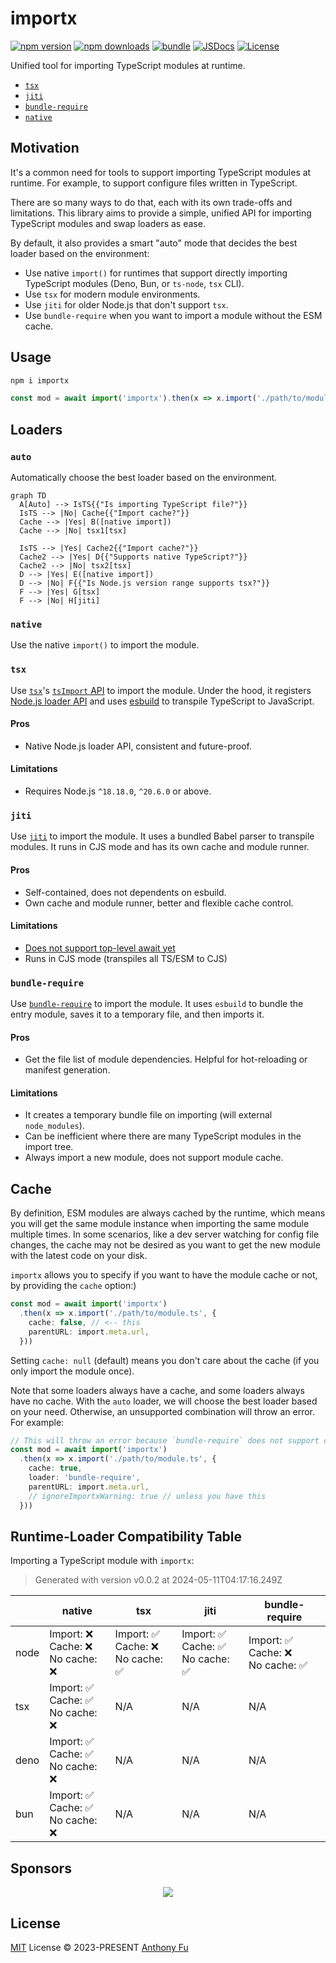 # importx

[![npm version][npm-version-src]][npm-version-href]
[![npm downloads][npm-downloads-src]][npm-downloads-href]
[![bundle][bundle-src]][bundle-href]
[![JSDocs][jsdocs-src]][jsdocs-href]
[![License][license-src]][license-href]

Unified tool for importing TypeScript modules at runtime.

- [`tsx`](#tsx)
- [`jiti`](#jiti)
- [`bundle-require`](#bundle-require)
- [`native`](#native)

## Motivation

It's a common need for tools to support importing TypeScript modules at runtime. For example, to support configure files written in TypeScript.

There are so many ways to do that, each with its own trade-offs and limitations. This library aims to provide a simple, unified API for importing TypeScript modules and swap loaders as ease.

By default, it also provides a smart "auto" mode that decides the best loader based on the environment:

- Use native `import()` for runtimes that support directly importing TypeScript modules (Deno, Bun, or `ts-node`, `tsx` CLI).
- Use `tsx` for modern module environments.
- Use `jiti` for older Node.js that don't support `tsx`.
- Use `bundle-require` when you want to import a module without the ESM cache.

## Usage

```bash
npm i importx
```

```ts
const mod = await import('importx').then(x => x.import('./path/to/module.ts', import.meta.url))
```

## Loaders

### `auto`

Automatically choose the best loader based on the environment.

```mermaid
graph TD
  A[Auto] --> IsTS{{"Is importing TypeScript file?"}}
  IsTS --> |No| Cache{{"Import cache?"}}
  Cache --> |Yes| B([native import])
  Cache --> |No| tsx1[tsx]

  IsTS --> |Yes| Cache2{{"Import cache?"}}
  Cache2 --> |Yes| D{{"Supports native TypeScript?"}}
  Cache2 --> |No| tsx2[tsx]
  D --> |Yes| E([native import])
  D --> |No| F{{"Is Node.js version range supports tsx?"}}
  F --> |Yes| G[tsx]
  F --> |No| H[jiti]
```

### `native`

Use the native `import()` to import the module.

### `tsx`

Use [`tsx`](https://github.com/privatenumber/tsx)'s [`tsImport` API](https://tsx.is/node#tsimport) to import the module. Under the hood, it registers [Node.js loader API](https://nodejs.org/api/module.html#moduleregisterspecifier-parenturl-options) and uses [esbuild](https://esbuild.github.io/) to transpile TypeScript to JavaScript.

#### Pros

- Native Node.js loader API, consistent and future-proof.

#### Limitations

- Requires Node.js `^18.18.0`, `^20.6.0` or above.

### `jiti`

Use [`jiti`](https://github.com/unjs/jiti) to import the module. It uses a bundled Babel parser to transpile modules. It runs in CJS mode and has its own cache and module runner.

#### Pros

- Self-contained, does not dependents on esbuild.
- Own cache and module runner, better and flexible cache control.

#### Limitations

- [Does not support top-level await yet](https://github.com/unjs/jiti/issues/72)
- Runs in CJS mode (transpiles all TS/ESM to CJS)

### `bundle-require`

Use [`bundle-require`](https://github.com/egoist/bundle-require) to import the module. It uses `esbuild` to bundle the entry module, saves it to a temporary file, and then imports it.

#### Pros

- Get the file list of module dependencies. Helpful for hot-reloading or manifest generation.

#### Limitations

- It creates a temporary bundle file on importing (will external `node_modules`).
- Can be inefficient where there are many TypeScript modules in the import tree.
- Always import a new module, does not support module cache.

## Cache

By definition, ESM modules are always cached by the runtime, which means you will get the same module instance when importing the same module multiple times. In some scenarios, like a dev server watching for config file changes, the cache may not be desired as you want to get the new module with the latest code on your disk.

`importx` allows you to specify if you want to have the module cache or not, by providing the `cache` option:)

```ts
const mod = await import('importx')
  .then(x => x.import('./path/to/module.ts', {
    cache: false, // <-- this
    parentURL: import.meta.url,
  }))
```

Setting `cache: null` (default) means you don't care about the cache (if you only import the module once).

Note that some loaders always have a cache, and some loaders always have no cache. With the `auto` loader, we will choose the best loader based on your need. Otherwise, an unsupported combination will throw an error. For example:

```ts
// This will throw an error because `bundle-require` does not support cache.
const mod = await import('importx')
  .then(x => x.import('./path/to/module.ts', {
    cache: true,
    loader: 'bundle-require',
    parentURL: import.meta.url,
    // ignoreImportxWarning: true // unless you have this
  }))
```

## Runtime-Loader Compatibility Table

Importing a TypeScript module with `importx`:

<!-- TABLE_START -->

> Generated with version v0.0.2 at 2024-05-11T04:17:16.249Z

|  | native | tsx | jiti | bundle-require |
| ------- | --- | --- | --- | --- |
| node | Import: ❌<br>Cache: ❌<br>No cache: ❌ | Import: ✅<br>Cache: ❌<br>No cache: ✅ | Import: ✅<br>Cache: ✅<br>No cache: ✅ | Import: ✅<br>Cache: ❌<br>No cache: ✅ |
| tsx | Import: ✅<br>Cache: ✅<br>No cache: ❌ | N/A | N/A | N/A |
| deno | Import: ✅<br>Cache: ✅<br>No cache: ❌ | N/A | N/A | N/A |
| bun | Import: ✅<br>Cache: ✅<br>No cache: ❌ | N/A | N/A | N/A |

<!-- TABLE_END -->

## Sponsors

<p align="center">
  <a href="https://cdn.jsdelivr.net/gh/antfu/static/sponsors.svg">
    <img src='https://cdn.jsdelivr.net/gh/antfu/static/sponsors.svg'/>
  </a>
</p>

## License

[MIT](./LICENSE) License © 2023-PRESENT [Anthony Fu](https://github.com/antfu)

<!-- Badges -->

[npm-version-src]: https://img.shields.io/npm/v/importx?style=flat&colorA=080f12&colorB=1fa669
[npm-version-href]: https://npmjs.com/package/importx
[npm-downloads-src]: https://img.shields.io/npm/dm/importx?style=flat&colorA=080f12&colorB=1fa669
[npm-downloads-href]: https://npmjs.com/package/importx
[bundle-src]: https://img.shields.io/bundlephobia/minzip/importx?style=flat&colorA=080f12&colorB=1fa669&label=minzip
[bundle-href]: https://bundlephobia.com/result?p=importx
[license-src]: https://img.shields.io/github/license/antfu/importx.svg?style=flat&colorA=080f12&colorB=1fa669
[license-href]: https://github.com/antfu/importx/blob/main/LICENSE
[jsdocs-src]: https://img.shields.io/badge/jsdocs-reference-080f12?style=flat&colorA=080f12&colorB=1fa669
[jsdocs-href]: https://www.jsdocs.io/package/importx
